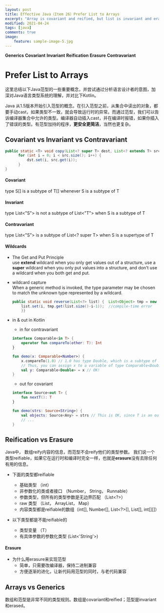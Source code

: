 ```yaml
---
layout: post
title: Effective Java（Item 26）Prefer List to Arrays
excerpt: "Array is covariant and reified, but list is invariant and erasure"
modified: 2021-04-24
tags: [java]
comments: true
image:
    feature: sample-image-5.jpg
---
```


**Generics** **Covariant** **Invariant** **Reification** **Erasure** **Contravariant**

# Prefer List to Arrays

这里总结以下Java范型的一些重要概念，并尝试通过分析语言设计者的意图，加深对Java语言类型系统的理解，并对比下Kotlin。

Java 从1.5版本开始引入范型的概念。在引入范型之前，从集合中读出的对象，都要手动cast，如果类型不一致，就会导致运行时的异常。而通过范型，我们可以告诉编译器集合中允许的类型。编译器自动插入cast，并在编译时报错，如果你插入了错误的类型。有范型加持的程序，**更安全更简洁**，当然也更复杂。

## Covariant vs Invariant vs Contravariant

```java
public static <T> void copy(List<? super T> dest, List<? extends T> src) {
      for (int i = 0; i < src.size(); i++) {
          dst.set(i, src.get(i));  
      }
}
```
#### Covariant  
type S[] is a subtype of T[] whenever S is a subtype of T
#### Invariant  
type List<"S"> is not a subtype of List<"T"> when S is a subtype of T
#### Contravariant  
type List<"S"> is a subtype of List<? super T> when S is a supertype of T
#### Wildcards
* The Get and Put Principle  
use **extend** wildcard when you only get values out of a structure, use a **super** wildcard when you only put values into a structure, and don't use a wildcard when you both get and put.
*   wildcard capture  
    When a generic method is invoked, the type parameter may be chosen to match the unknown type represented by a wildcard.
    ```java
    public static void reverse(List<?> list) {  List<Object> tmp = new ArrayList<Object>(list);  for (int i = 0; i < list.size(); i++) {    
        list.set(i, tmp.get(list.size()-i-1));  //compile-time error  
        }}
    ```
*   in & out in Kotlin
    *   in for contravariant

    ```kotlin
    interface Comparable<in T> {
        operator fun compareTo(other: T): Int
    }

    fun demo(x: Comparable<Number>) {
        x.compareTo(1.0) // 1.0 has type Double, which is a subtype of Number
        // Thus, you can assign x to a variable of type Comparable<Double>
        val y: Comparable<Double> = x // OK!
    }
    ```

    *   out for covariant

    ```kotlin
    interface Source<out T> {
        fun nextT(): T
    }

    fun demo(strs: Source<String>) {
        val objects: Source<Any> = strs // This is OK, since T is an out-parameter
        // ...
    }
    ```

## Reification vs Erasure
Java中， 数组reify内容的信息，而范型不会reify他们的类型参数。
我们说一个类型reifiable，如果它在运行时和编译时完全一样，也就是**erasure**没有去除任何有用的信息。

*   下面的类型都reifiable
    *   基础类型 （int）
    *   非参数化的类或者接口 （Number， String， Runnable）
    *   参数类型，但所有的类型参数是无边界匹配 （List<?>）
    *   raw 类型 （List， ArrayList， Map）
    *   内容类型都是reifiable的数组（int[], Number[], List<?>[], List[], int[][]）

*   以下类型都是不能reifiable的
    *   类型变量 （T）
    *   有具体参数的参数化类型 (List<'String'>)

#### Erasure
*   为什么用erasure来实现范型
    *   简单，只需要改编译器，保持二进制兼容
    *   方便逐渐的进化，让新代码用范型的同时，与老代码兼容


## Arrays vs Generics
数组和范型是非常不同的类型规则。数组是covariant和reified；范型是invariant和erased。
